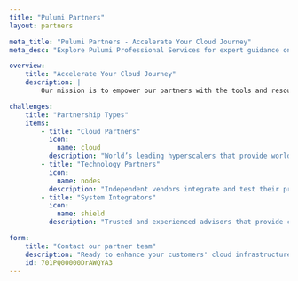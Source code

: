 ```yaml
---
title: "Pulumi Partners"
layout: partners

meta_title: "Pulumi Partners - Accelerate Your Cloud Journey"
meta_desc: "Explore Pulumi Professional Services for expert guidance on cloud infrastructure, automation, and best practices to streamline your cloud journey."

overview:
    title: "Accelerate Your Cloud Journey"
    description: |
        Our mission is to empower our partners with the tools and resources they need to build robust, cloud-native infrastructure solutions. Comprehensive guides, detailed documentation, an engaged community, and expert support make partnering with us a seamless and productive experience. With our infrastructure-as-code platform and extensive API suite, you can create customized, scalable, and secure infrastructure solutions for your clients.

challenges:
    title: "Partnership Types"
    items:
        - title: "Cloud Partners"
          icon:
            name: cloud
          description: "World’s leading hyperscalers that provide world class service to our mutual customers"
        - title: "Technology Partners"
          icon:
            name: nodes
          description: "Independent vendors integrate and test their products with Pulumi, enabling comprehensive, end-to-end cloud infrastructure solutions"
        - title: "System Integrators"
          icon:
            name: shield
          description: "Trusted and experienced advisors that provide customized solutions to clients implementing modern Infrastructure as Code"

form:
    title: "Contact our partner team"
    description: "Ready to enhance your customers' cloud infrastructure with powerful automation and infrastructure-as-code capabilities? Drop our partner team a note to get started with Pulumi."
    id: 701PQ00000DrAWQYA3
---
```

